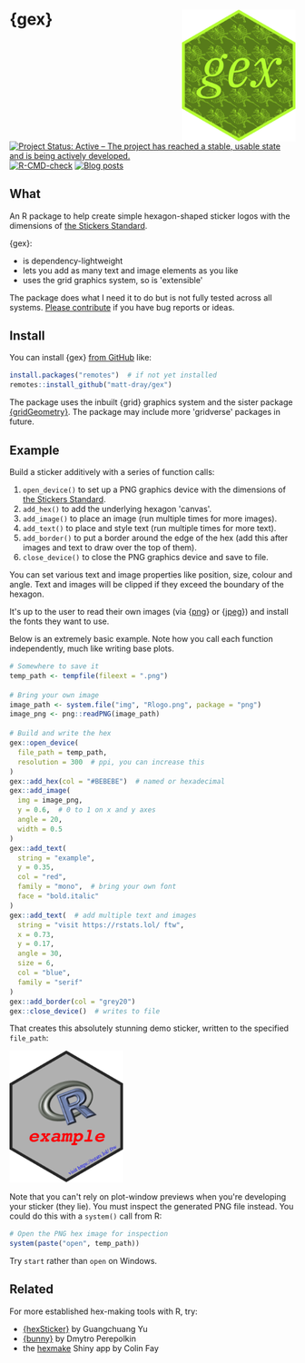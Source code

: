 # {gex} <a href='https://github.com/matt-dray/gex'><img src='man/figures/logo.png' align='right' width='200'/></a>

<!-- badges: start -->
[![Project Status: Active – The project has reached a stable, usable state and is being actively developed.](https://www.repostatus.org/badges/latest/active.svg)](https://www.repostatus.org/#active)
[![R-CMD-check](https://github.com/matt-dray/gex/actions/workflows/R-CMD-check.yaml/badge.svg)](https://github.com/matt-dray/gex/actions/workflows/R-CMD-check.yaml)
[![Blog posts](https://img.shields.io/badge/rostrum.blog-posts-008900?labelColor=000000&logo=data%3Aimage%2Fgif%3Bbase64%2CR0lGODlhEAAQAPEAAAAAABWCBAAAAAAAACH5BAlkAAIAIf8LTkVUU0NBUEUyLjADAQAAACwAAAAAEAAQAAAC55QkISIiEoQQQgghRBBCiCAIgiAIgiAIQiAIgSAIgiAIQiAIgRAEQiAQBAQCgUAQEAQEgYAgIAgIBAKBQBAQCAKBQEAgCAgEAoFAIAgEBAKBIBAQCAQCgUAgEAgCgUBAICAgICAgIBAgEBAgEBAgEBAgECAgICAgECAQIBAQIBAgECAgICAgICAgECAQECAQICAgICAgICAgEBAgEBAgEBAgICAgICAgECAQIBAQIBAgECAgICAgIBAgECAQECAQIBAgICAgIBAgIBAgEBAgECAgECAgICAgICAgECAgECAgQIAAAQIKAAAh%2BQQJZAACACwAAAAAEAAQAAAC55QkIiESIoQQQgghhAhCBCEIgiAIgiAIQiAIgSAIgiAIQiAIgRAEQiAQBAQCgUAQEAQEgYAgIAgIBAKBQBAQCAKBQEAgCAgEAoFAIAgEBAKBIBAQCAQCgUAgEAgCgUBAICAgICAgIBAgEBAgEBAgEBAgECAgICAgECAQIBAQIBAgECAgICAgICAgECAQECAQICAgICAgICAgEBAgEBAgEBAgICAgICAgECAQIBAQIBAgECAgICAgIBAgECAQECAQIBAgICAgIBAgIBAgEBAgECAgECAgICAgICAgECAgECAgQIAAAQIKAAA7)](https://www.rostrum.blog/index.html#category=gex)
<!-- badges: end -->

## What

An R package to help create simple hexagon-shaped sticker logos with the dimensions of [the Stickers Standard](https://sticker.how/#type-hexagon).

{gex}:

* is dependency-lightweight
* lets you add as many text and image elements as you like
* uses the grid graphics system, so is 'extensible'

The package does what I need it to do but is not fully tested across all systems.
[Please contribute](https://github.com/matt-dray/gex/issues) if you have bug reports or ideas.

## Install

You can install {gex} [from GitHub](https://github.com/matt-dray/gex) like:

``` r
install.packages("remotes")  # if not yet installed
remotes::install_github("matt-dray/gex")
```

The package uses the inbuilt {grid} graphics system and the sister package [{gridGeometry}](https://cran.r-project.org/package=gridGeometry).
The package may include more 'gridverse' packages in future.

## Example

Build a sticker additively with a series of function calls:

1. `open_device()` to set up a PNG graphics device with the dimensions of [the Stickers Standard](https://sticker.how/#type-hexagon).
1. `add_hex()` to add the underlying hexagon 'canvas'.
1. `add_image()` to place an image (run multiple times for more images).
1. `add_text()` to place and style text (run multiple times for more text).
1. `add_border()` to put a border around the edge of the hex (add this after images and text to draw over the top of them).
1. `close_device()` to close the PNG graphics device and save to file.

You can set various text and image properties like position, size, colour and angle.
Text and images will be clipped if they exceed the boundary of the hexagon.

It's up to the user to read their own images (via {[png](https://cran.r-project.org/package=png)} or {[jpeg](https://cran.r-project.org/package=jpeg)}) and install the fonts they want to use.

Below is an extremely basic example.
Note how you call each function independently, much like writing base plots.

``` r
# Somewhere to save it
temp_path <- tempfile(fileext = ".png")

# Bring your own image
image_path <- system.file("img", "Rlogo.png", package = "png")
image_png <- png::readPNG(image_path)

# Build and write the hex
gex::open_device(
  file_path = temp_path,
  resolution = 300  # ppi, you can increase this
)
gex::add_hex(col = "#BEBEBE")  # named or hexadecimal
gex::add_image(
  img = image_png,
  y = 0.6,  # 0 to 1 on x and y axes
  angle = 20,
  width = 0.5
)
gex::add_text(
  string = "example",
  y = 0.35,
  col = "red",
  family = "mono",  # bring your own font
  face = "bold.italic"
)
gex::add_text(  # add multiple text and images
  string = "visit https://rstats.lol/ ftw",
  x = 0.73, 
  y = 0.17,
  angle = 30, 
  size = 6, 
  col = "blue", 
  family = "serif"
)
gex::add_border(col = "grey20")
gex::close_device()  # writes to file
```

That creates this absolutely stunning demo sticker, written to the specified `file_path`:

<img src='man/figures/example.png' width='200' alt="A grey hexagon with a dark grey border. An R logo is shown just above centre and angled at 30 degrees. Just below centre is the text 'example' in monospace red and bold font. On the lower right edge is the URL 'htps://rstats.lol' in smaller, blue italic serif font.">

Note that you can't rely on plot-window previews when you're developing your sticker (they lie).
You must inspect the generated PNG file instead.
You could do this with a `system()` call from R:

``` r
# Open the PNG hex image for inspection
system(paste("open", temp_path))
```

Try `start` rather than `open` on Windows.

## Related

For more established hex-making tools with R, try:

* [{hexSticker}](https://github.com/GuangchuangYu/hexSticker) by Guangchuang Yu
* [{bunny}](https://github.com/dmi3kno/bunny) by Dmytro Perepolkin
* the [hexmake](https://connect.thinkr.fr/hexmake/) Shiny app by Colin Fay
